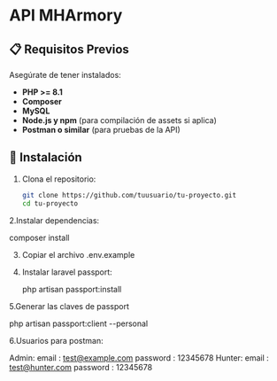 # API MHArmory

## 📋 Requisitos Previos

Asegúrate de tener instalados:

- **PHP >= 8.1**
- **Composer**
- **MySQL**
- **Node.js y npm** (para compilación de assets si aplica)
- **Postman o similar** (para pruebas de la API)

## 🚀 Instalación

1. Clona el repositorio:

   ```bash
   git clone https://github.com/tuusuario/tu-proyecto.git
   cd tu-proyecto
2.Instalar dependencias:

   composer install

3. Copiar el archivo .env.example

4. Instalar laravel passport:

   php artisan passport:install

5.Generar las claves de passport

   php artisan passport:client --personal

6.Usuarios para postman:

   Admin:
      email : test@example.com
      password : 12345678
   Hunter:
      email : test@hunter.com
      password : 12345678
